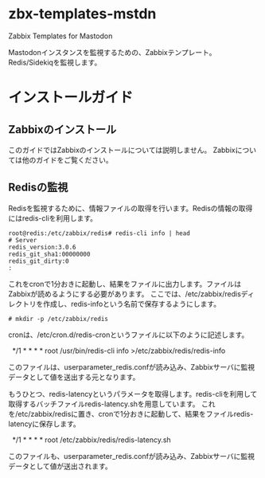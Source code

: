 # zbx-templates-mstdn
Zabbix Templates for Mastodon

Mastodonインスタンスを監視するための、Zabbixテンプレート。
Redis/Sidekiqを監視します。

# インストールガイド

## Zabbixのインストール
このガイドではZabbixのインストールについては説明しません。
Zabbixについては他のガイドをご覧ください。

## Redisの監視
Redisを監視するために、情報ファイルの取得を行います。Redisの情報の取得にはredis-cliを利用します。

    root@redis:/etc/zabbix/redis# redis-cli info | head
    # Server
    redis_version:3.0.6
    redis_git_sha1:00000000
    redis_git_dirty:0
    :

これをcronで1分おきに起動し、結果をファイルに出力します。ファイルはZabbixが読めるようにする必要があります。
ここでは、/etc/zabbix/redisディレクトリを作成し、redis-infoという名前で保存するようにします。

    # mkdir -p /etc/zabbix/redis

cronは、/etc/cron.d/redis-cronというファイルに以下のように記述します。

    */1 * * * * root /usr/bin/redis-cli info >/etc/zabbix/redis/redis-info

このファイルは、userparameter_redis.confが読み込み、Zabbixサーバに監視データとして値を送出する元となります。

もうひとつ、redis-latencyというパラメータを取得します。redis-cliを利用して取得するバッチファイルredis-latency.shを用意しています。
これを/etc/zabbix/redisに置き、cronで1分おきに起動して、結果をファイルredis-latencyに保存します。

    */1 * * * * root /etc/zabbix/redis/redis-latency.sh

このファイルも、userparameter_redis.confが読み込み、Zabbixサーバに監視データとして値が送出されます。
